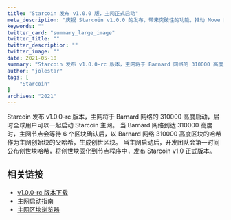 ```yaml
---
title: "Starcoin 发布 v1.0.0 版，主网正式启动"
meta_description: "庆祝 Starcoin v1.0.0 的发布，带来突破性的功能，推动 Move 区块链创新。"
keywords: ""
twitter_card: "summary_large_image"
twitter_title: ""
twitter_description: ""
twitter_image: ""
date: 2021-05-18
summary: "Starcoin 发布 v1.0.0-rc 版本，主网将于 Barnard 网络的 310000 高度启动，届时全球用户可以一起启动 Starcoin 主网。"
author: "jolestar"
tags: [
    "Starcoin"
]
archives: "2021"
---
```


Starcoin 发布 v1.0.0-rc 版本，主网将于 Barnard 网络的 310000 高度启动，届时全球用户可以一起启动 Starcoin 主网。
当 Barnard 网络到达 310000 高度时，主网节点会等待 6 个区块确认后，以 Barnard 网络 310000 高度区块的哈希作为主网创始块的父哈希，生成创世区块。
当主网启动后，开发团队会第一时间公布创世块哈希，将创世块固化到节点程序中，发布 Starcoin v1.0 正式版本。

## 相关链接

* [v1.0.0-rc 版本下载](https://github.com/starcoinorg/starcoin/releases/tag/v1.0.0-rc)
* [主网启动指南](https://github.com/starcoinorg/starcoin/discussions/2506)
* [主网区块浏览器](https://stcscan.io/main)

